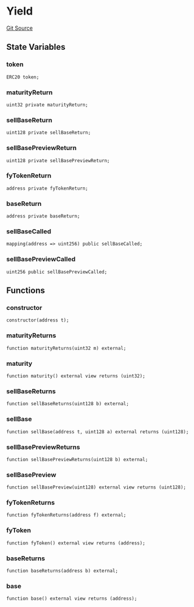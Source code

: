 # Yield
[Git Source](https://github.com/Swivel-Finance/illuminate/blob/29a4038ae0d0795d36640f068da3ac5c1dd43806/src/mocks/Yield.sol)


## State Variables
### token

```solidity
ERC20 token;
```


### maturityReturn

```solidity
uint32 private maturityReturn;
```


### sellBaseReturn

```solidity
uint128 private sellBaseReturn;
```


### sellBasePreviewReturn

```solidity
uint128 private sellBasePreviewReturn;
```


### fyTokenReturn

```solidity
address private fyTokenReturn;
```


### baseReturn

```solidity
address private baseReturn;
```


### sellBaseCalled

```solidity
mapping(address => uint256) public sellBaseCalled;
```


### sellBasePreviewCalled

```solidity
uint256 public sellBasePreviewCalled;
```


## Functions
### constructor


```solidity
constructor(address t);
```

### maturityReturns


```solidity
function maturityReturns(uint32 m) external;
```

### maturity


```solidity
function maturity() external view returns (uint32);
```

### sellBaseReturns


```solidity
function sellBaseReturns(uint128 b) external;
```

### sellBase


```solidity
function sellBase(address t, uint128 a) external returns (uint128);
```

### sellBasePreviewReturns


```solidity
function sellBasePreviewReturns(uint128 b) external;
```

### sellBasePreview


```solidity
function sellBasePreview(uint128) external view returns (uint128);
```

### fyTokenReturns


```solidity
function fyTokenReturns(address f) external;
```

### fyToken


```solidity
function fyToken() external view returns (address);
```

### baseReturns


```solidity
function baseReturns(address b) external;
```

### base


```solidity
function base() external view returns (address);
```

